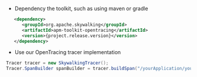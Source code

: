* Dependency the toolkit, such as using maven or gradle

```xml
   <dependency>
      <groupId>org.apache.skywalking</groupId>
      <artifactId>apm-toolkit-opentracing</artifactId>
      <version>{project.release.version}</version>
   </dependency>
```

* Use our OpenTracing tracer implementation

```java
Tracer tracer = new SkywalkingTracer();
Tracer.SpanBuilder spanBuilder = tracer.buildSpan("/yourApplication/yourService");

```
